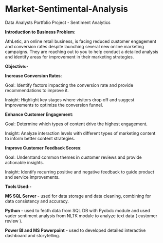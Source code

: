 # Market-Sentimental-Analysis
Data Analysts Portfolio Project - Sentiment Analytics

**Introduction to Business Problem**: 

AthLetic, an online retail business, is facing reduced customer engagement and conversion rates despite launching several new online marketing campaigns. They are reaching out to you to help conduct a detailed analysis and identify areas for improvement in their marketing strategies.

**Objective:-**

**Increase Conversion Rates**:

Goal: Identify factors impacting the conversion rate and provide recommendations to improve it.

Insight: Highlight key stages where visitors drop off and suggest improvements to optimize the conversion funnel.

**Enhance Customer Engagement**:

Goal: Determine which types of content drive the highest engagement. 

Insight: Analyze interaction levels with different types of marketing content to inform better content strategies.

**Improve Customer Feedback Scores**:

Goal: Understand common themes in customer reviews and provide actionable insights.

Insight: Identify recurring positive and negative feedback to guide product and service improvements.

**Tools Used:-**

**MS SQL Server** - used for data storage and data cleaning, combining for data consistency and accuracy.

**Python** - used to fecth data from SQL DB with Pyobdc module and used vader sentiment analysis from NLTK module to analyze text data ( customer review ).

**Power BI and MS Powerpoint** - used to developed detailed interactive dashboard and storytelling.


